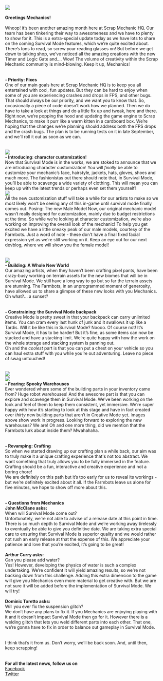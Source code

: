 ![](http://www.scrapmechanic.com/media/1106/devblog-9.png)<br/>
<br/>
**Greetings Mechanics!**<br/>
<br/>
Whoop! it’s been another amazing month here at Scrap Mechanic HQ. Our team has been tinkering their way to awesomeness and we have to plenty to show for it. This is a extra-special update today as we have lots to share on the coming Survival Mode features, which we’re quite excited about. There’s tons to read, so screw your reading glasses on! But before we get down to talking shop, we’ve noticed all the amazing creations with the new Timer and Logic Gate and…. Wow! The volume of creativity within the Scrap Mechanic community is mind-blowing. Keep it up, Mechanics!<br/>
<br/>
<br/>
**- Priority: Fixes**<br/>
One of our main goals here at Scrap Mechanic HQ is to keep you all entertained with cool, fun updates. But they can be hard to enjoy when some of you are experiencing crashes and drops in FPS, and other bugs. That should always be our priority, and we want you to know that. So, occasionally a piece of code doesn’t work how we planned. Then we do have to take a look at things and do a little fix up and tweak, here and there. Right now, we’re popping the hood and updating the game engine to Scrap Mechanics, to make it purr like a warm kitten in a cardboard box. We’re hoping that the changes we’re planning should address both the FPS drops and the crash bugs. The plan is to be running tests on it in late September, and we’ll roll it out as soon as we can.<br/>
<br/>
<br/>
![](http://www.scrapmechanic.com/media/1100/char-1.png?width=886px&height=551px)<br/>
**- Introducing: character customization!**<br/>
Now that Survival Mode is in the works, we are stoked to announce that we are introducing character customization! You will *finally* be able to customize your mechanic’s face, hairstyle, jackets, hats, gloves, shoes and much more. The fashionistas out there should note that, in Survival Mode, you’ll be able to scavenge a wide variety of clothing. This will mean you can keep up with the latest trends or perhaps even set them yourself!<br/>
![](http://www.scrapmechanic.com/media/1099/char2.png?width=908px&height=445px)<br/>
All the new customization stuff will take a while for our artists to make so we most likely won’t be seeing any of this in-game until survival mode finally comes out. Posing: The new Male Model Now, our original mechanic model wasn’t really designed for customization, mainly due to budget restrictions at the time.  So while we’re looking at character customization, we’re also working on improving the overall look of the mechanic! To help you get excited we have a little sneaky peak of our male models, courtesy of the Farmbots. Just a word of note - these don't have a final fixed facial expression yet as we’re still working on it. Keep an eye out for our next devblog, where we will show you the female model!<br/>
<br/>
<br/>
![](http://www.scrapmechanic.com/media/1102/survivalprops.png?width=909px&height=569px)<br/>
**- Building: A Whole New World**<br/>
Our amazing artists, when they haven’t been crafting pixel pants, have been crazy-busy working on terrain assets for the new biomes that will be in Survival Mode. We still have a long way to go but so far the terrain assets are stunning. The Farmbots, in an unprogrammed moment of generosity, have allowed us to share a glimpse of these new looks with you Mechanics. Oh what?... a sunset?<br/>
<br/>
<br/>
**- Constraining: the Survival Mode backpack** <br/>
Creative Mode is pretty sweet in that your backpack can carry unlimited items. You can cram every last hunk of junk and it swallows it up like a Tardis. Will it be like this in Survival Mode? Noooo. Of course not! It’s Survival Mode, it has to be harder! But it’s fine, as some items can now be stacked and have a stacking limit. We’re quite happy with how the work on the whole storage and stacking system is panning out. <br/>
Oh and the *coolest* part is that you can put a chest on your vehicle so you can haul extra stuff with you while you’re out adventuring. Leave no piece of swag untouched!<br/>
<br/>
<br/>
![](http://www.scrapmechanic.com/media/1105/packeging-area.jpg?width=906px&height=567px)<br/>
![](http://www.scrapmechanic.com/media/1103/corridor-concept-01.jpg?width=906px&height=509px)<br/>
**- Fearing: Spooky Warehouses** <br/>
Ever wondered where some of the building parts in your inventory came from? Huge robot warehouses! And the awesome part is that you can explore and scavenge them in Survival Mode. We’ve been working on the look and feel of them to keep them consistent, yet immersive. We’re super happy with how it’s starting to look at this stage and have in fact created over *thirty* new building parts that aren’t in Creative Mode yet. Images above show work in progress. Looking forward to exploring the new warehouses? We are! Oh and one more thing, did we mention that the Farmbots lurk about inside them? Mwahahaha.<br/>
<br/>
<br/>
**- Revamping: Crafting** <br/>
So when we started drawing up our crafting plan a while back, our aim was to truly make it a unique crafting experience that's not too abstract.  We want something that truly allows you to be fully immersed in the feature. Crafting should be a fun, interactive and creative experience and not a boring chore!<br/>
We are definitely on this path but it’s too early for us to reveal its workings -  but we’re definitely excited about it all. If the Farmbots leave us alone for five minutes, we hope to show off more about this.<br/>
<br/>
<br/>
**- Questions from Mechanics** <br/>
**John McClane asks:**  <br/>
When will Survival Mode come out?<br/>
Unfortunately, we’re not able to advise of a release date at this point in time. There is so much depth to Survival Mode and we’re working away tirelessly to eventually be able to give you definitive date. We are taking extra special care to ensuring that Survival Mode is superior quality and we would rather not rush an early release at that the expense of this. We appreciate your patience and love that you’re excited, it’s going to be great!<br/>
<br/>
**Arthur Curry asks:**  <br/>
Can you please add water?<br/>
Yes! However, developing the physics of water is such a complex undertaking. We’re confident it will yield amazing results, so we're not backing down from this challenge. Adding this extra dimension to the game will give you Mechanics even more material to get creative with. But we are not sure it will be added before the implementation of Survival Mode. We will try!<br/>
<br/>
**Dominic Toretto asks:**  <br/>
Will you ever fix the suspension glitch? <br/>
We don’t have any plans to fix it. If you Mechanics are enjoying playing with it and it doesn’t impact Survival Mode then go for it. However there is a welding glitch that lets you weld different parts into each other. That one, we’re gonna have to fix in order to balance out gameplay in Survival Mode.<br/>
<br/>
<br/>
I think that’s it from us. Don’t worry, we’ll be back soon. And, until then, keep scrapping!<br/>
<br/>
<br/>
**For all the latest news, follow us on** <br/>
[Facebook](https://www.facebook.com/scrapmechanic/)<br/>
[Twitter](https://twitter.com/ScrapMechanic)